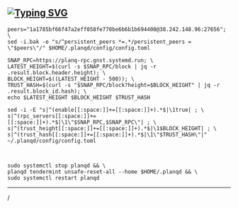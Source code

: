 ## [![Typing SVG](https://readme-typing-svg.herokuapp.com?weight=900&size=30&pause=1000&color=A7F79D&background=FF942B00&center=%D0%9B%D0%9E%D0%96%D0%AC&vCenter=%D0%9B%D0%9E%D0%96%D0%AC&repeat=%D0%B8%D1%81%D1%82%D0%B8%D0%BD%D0%BD%D1%8B%D0%B9&width=435&lines=STATE+SYNC+GNST+PLANQ)](https://git.io/typing-svg)
```
peers="1a1785bf66f47a2eff058fe770be6b6b1b694400@38.242.148.96:27656"; \
sed -i.bak -e "s/^persistent_peers *=.*/persistent_peers = \"$peers\"/" $HOME/.planqd/config/config.toml

SNAP_RPC=https://planq-rpc.gnst.systemd.run; \
LATEST_HEIGHT=$(curl -s $SNAP_RPC/block | jq -r .result.block.header.height); \
BLOCK_HEIGHT=$((LATEST_HEIGHT - 500)); \
TRUST_HASH=$(curl -s "$SNAP_RPC/block?height=$BLOCK_HEIGHT" | jq -r .result.block_id.hash); \
echo $LATEST_HEIGHT $BLOCK_HEIGHT $TRUST_HASH

sed -i -E "s|^(enable[[:space:]]+=[[:space:]]+).*$|\1true| ; \
s|^(rpc_servers[[:space:]]+=[[:space:]]+).*$|\1\"$SNAP_RPC,$SNAP_RPC\"| ; \
s|^(trust_height[[:space:]]+=[[:space:]]+).*$|\1$BLOCK_HEIGHT| ; \
s|^(trust_hash[[:space:]]+=[[:space:]]+).*$|\1\"$TRUST_HASH\"|" ~/.planqd/config/config.toml



sudo systemctl stop planqd && \
planqd tendermint unsafe-reset-all --home $HOME/.planqd && \
sudo systemctl restart planqd
```
***
/
